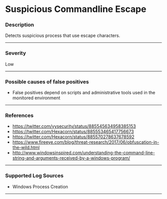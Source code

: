 # Suspicious Commandline Escape
### Description

Detects suspicious process that use escape characters.

-------------------
### Severity

Low

-------------------
<!---
### Detailed Information

- Why is this alert triggered?
- What are the typical causes that generate this alert? (e.g. port scans, unusual file access activity, etc...)
- Which corroborating information should be looked up?
- Any supporting queries to get more information?
- Any supporting visualizations to get more information?

-------------------
--->
### Possible causes of false positives

- False positives depend on scripts and administrative tools used in the monitored environment

-------------------
### References

- https://twitter.com/vysecurity/status/885545634958385153
- https://twitter.com/Hexacorn/status/885553465417756673
- https://twitter.com/Hexacorn/status/885570278637678592
- https://www.fireeye.com/blog/threat-research/2017/06/obfuscation-in-the-wild.html
- http://www.windowsinspired.com/understanding-the-command-line-string-and-arguments-received-by-a-windows-program/

-------------------
### Supported Log Sources

- Windows Process Creation

-------------------
